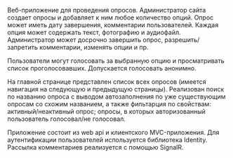 Веб-приложение для проведения опросов. Администратор сайта создает опросы и добавляет к ним любое количество опций. Опрос может иметь дату завершения, комментарии пользователей.
Каждая опция может содержать текст, фотографию и аудиофайл. Администратор может досрочно завершить опрос, разрешить/запретить комментарии, изменять опции и пр.

Пользователи могут голосовать за выбранную опцию и просматривать список проголосовавших. Допускается голосовать анонимно.

На главной странице представлен список всех опросов (имеется навигация на следующую и предыдущую страницы). Реализован поиск по названию опроса с выводом автозаполнения по уже существующим опросам со схожим названием, а также фильтарция по свойствам: активный/неактивный опрос; опросы, в которых авторизованный пользователь голосовал/не голосовал.

Приложение состоит из web api и клиентского MVC-приложения.
Для аутентификации пользователей используется библиотека Identity. 
Рассылка комментариев реализуется с помощью SignalR.

